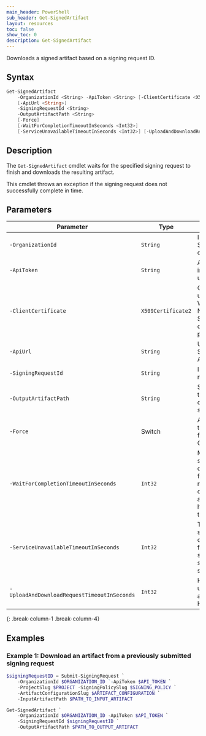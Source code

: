 ```yaml
---
main_header: PowerShell
sub_header: Get-SignedArtifact
layout: resources
toc: false
show_toc: 0
description: Get-SignedArtifact
---
```


Downloads a signed artifact based on a signing request ID.

## Syntax

~~~ powershell
Get-SignedArtifact 
    -OrganizationId <String> -ApiToken <String> [-ClientCertificate <X509Certificate2>]
    [-ApiUrl <String>] 
    -SigningRequestId <String> 
    -OutputArtifactPath <String>
    [-Force]
    [-WaitForCompletionTimeoutInSeconds <Int32>] 
    [-ServiceUnavailableTimeoutInSeconds <Int32>] [-UploadAndDownloadRequestTimeoutInSeconds <Int32>] 
~~~

## Description

The `Get-SignedArtifact` cmdlet waits for the specified signing request to finish and downloads the resulting artifact.

This cmdlet throws an exception if the signing request does not successfully complete in time.

## Parameters

| Parameter                                   | Type              | Description                                                   | Default value                                   | Editions
|---------------------------------------------|-------------------|---------------------------------------------------------------|-------------------------------------------------|---------
| `-OrganizationId`                           | `String`          | ID of your SignPath organization                              |
| `-ApiToken`                                 | `String`          | API token of an interactive or CI user                        |
| `-ClientCertificate`                        | `X509Certificate2`| Client certificate used for a secure Web API request. Not supported by SignPath.io directly, use for proxies. | | {{ site.data.editions | where: "pipeline_integrity.trusted_build_systems", "Optional" | map: "name" | join: ", " }}
| `-ApiUrl`                                   | `String`          | URL to the SignPath REST API                                  | `https://app.signpath.io/api/`
| `-SigningRequestId`                         | `String`          | ID of the siging request                                      |
| `-OutputArtifactPath`                       | `String`          | Specifies the target path for the downloaded signed artifact  | `InputArtifactPath` with an added `.signed` extension 
| `-Force`                                    | Switch            | Allows the cmdlet to overwrite the file at OutputArtifactPath | `false`
| `-WaitForCompletionTimeoutInSeconds`        | `Int32`           | Maximum time in seconds that the cmdlet will wait for the signing request to complete (upload and download have no specific timeouts) | 600 seconds  
| `-ServiceUnavailableTimeoutInSeconds`       | `Int32`           | Total time in seconds that the cmdlet will wait for a single service call to succeed (across several retries) | 600 seconds
| `-UploadAndDownloadRequestTimeoutInSeconds` | `Int32`           | HTTP timeout used for upload and download HTTP requests       | 300 seconds
{: .break-column-1 .break-column-4}


## Examples

### Example 1: Download an artifact from a previously submitted signing request

~~~ powershell
$signingRequestID = Submit-SigningRequest `
    -OrganizationId $ORGANIZATION_ID `-ApiToken $API_TOKEN `
    -ProjectSlug $PROJECT -SigningPolicySlug $SIGNING_POLICY `
    -ArtifactConfigurationSlug $ARTIFACT_CONFIGURATION `
    -InputArtifactPath $PATH_TO_INPUT_ARTIFACT

Get-SignedArtifact `
    -OrganizationId $ORGANIZATION_ID -ApiToken $API_TOKEN `
    -SigningRequestId $signingRequestID `
    -OutputArtifactPath $PATH_TO_OUTPUT_ARTIFACT
~~~ 
